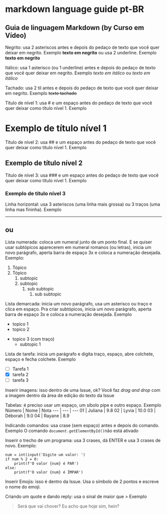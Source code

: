 # markdown language guide pt-BR
 
## Guia de linguagem Markdown (by Curso em Vídeo)

Negrito: usa 2 asteriscos antes e depois do pedaço de texto que você quer deixar em negrito. Exemplo **texto em negrito**
              ou usa 2 underline. Exemplo __texto em negrito__

Itálico: usa 1 asterisco (ou 1 underline) antes e depois do pedaço de texto que você quer deixar em negrito. Exemplo *texto em itálico* ou _texto em itálico_

Tachado: usa 2 til  antes e depois do pedaço de texto que você quer deixar em negrito. Exemplo ~~texto tachado~~ 

Título de nível 1: usa # e um espaço antes do pedaço de texto que você quer deixar como título nível 1. Exemplo
# Exemplo de título nível 1

Título de nível 2: usa ## e um espaço antes do pedaço de texto que você quer deixar como título nível 1. Exemplo
## Exemplo de título nível 2

Título de nível 3: usa ### e um espaço antes do pedaço de texto que você quer deixar como título nível 1. Exemplo
### Exemplo de título nível 3

Linha horizontal: usa 3 asteriscos (uma linha mais grossa) ou 3 traços (uma linha mas fininha). Exemplo
***
ou
---

Lista numerada: coloca um numeral junto de um ponto final. E se quiser usar subtópicos aparecerem em numeral romanos (ou letras), inicia um novo parágrafo, aperta barra de espaço 3x e coloca a numeração desejada. Exemplo:
1. Tópico
2. Tópico
   1. subtopic
   2. subtopic
      1. sub subtopic
         1. sub subtopic


Lista demarcada: inicia um novo parágrafo, usa um asterisco ou traço e clica em espaço. Pra criar subtópicos, inicia um novo parágrafo, aperta barra de espaço 3x e coloca a numeração desejada.  Exemplo
* topico 1
* topico 2
- topico 3 (com traço)
   * subtopic 1

Lista de tarefa: inicia um parágrafo e digita traço, espaço, abre colchete, espaço e fecha colchete. Exemplo
- [ ] Tarefa 1
- [x] tarefa 2
- [ ] tarefa 3

Inserir imagens: isso dentro de uma Issue, ok? Você faz _drag and drop_ com a imagem dentro da área de edição do texto da Issue

Tabelas: é preciso usar um espaço, um síbolo pipe e outro espaço. Exemplo
Número | Nome | Nota
--- | --- | ---
01 | Juliana | 9.8
02 | Lyvia | 10.0
03 | Déborah | 9.0
04 | Rayane | 8.9

Indicando comandos: usa crase (sem espaço) antes e depois do comando. Exemplo
O comando `document.getElementById()`não está ativado

Inserir o trecho de um programa: usa 3 crases, dá ENTER e usa 3 crases de novo. Exemplo:
```
num = int(input('Digite um valor: ')
if num % 2 = 0:
    print(f'O valor {num} é PAR')
else:
    print(f'O valor {num} é ÍMPAR')
```

Inserir Emojis: isso é dentro da Issue. Usa o símbolo de 2 pontos e escreve o nome do emoji.

Criando um quote e dando reply: usa o sinal de maior que > Exemplo
>Será que vai chover?
Eu acho que hoje sim, hein?
